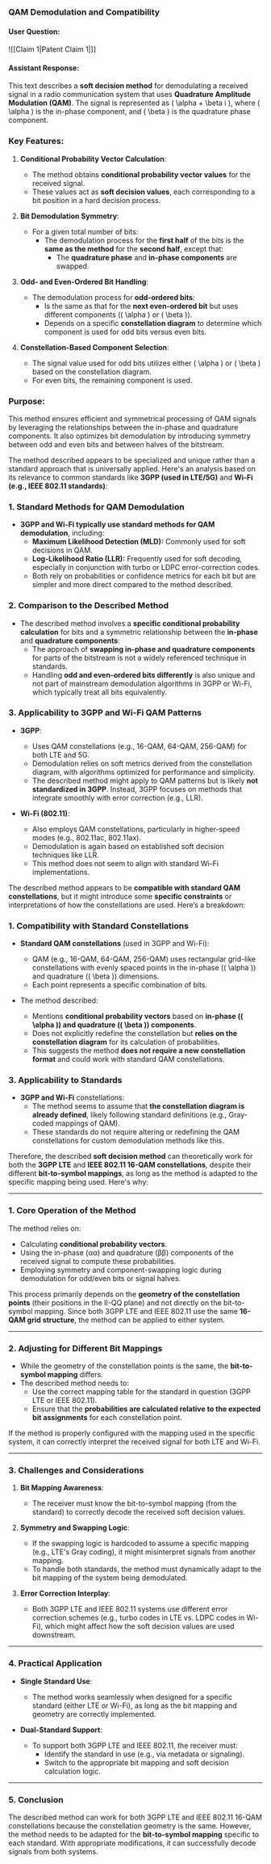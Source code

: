 
### QAM Demodulation and Compatibility

#### **User Question:**

![[Claim 1|Patent Claim 1|]]


#### **Assistant Response:**
This text describes a **soft decision method** for demodulating a received signal in a radio communication system that uses **Quadrature Amplitude Modulation (QAM)**. The signal is represented as \( \alpha + \beta i \), where \( \alpha \) is the in-phase component, and \( \beta \) is the quadrature phase component.

### Key Features:
1. **Conditional Probability Vector Calculation**:
   - The method obtains **conditional probability vector values** for the received signal.
   - These values act as **soft decision values**, each corresponding to a bit position in a hard decision process.

2. **Bit Demodulation Symmetry**:
   - For a given total number of bits:
     - The demodulation process for the **first half** of the bits is the **same as the method** for the **second half**, except that:
       - The **quadrature phase** and **in-phase components** are swapped.

3. **Odd- and Even-Ordered Bit Handling**:
   - The demodulation process for **odd-ordered bits**:
     - Is the same as that for the **next even-ordered bit** but uses different components (\( \alpha \) or \( \beta \)).
     - Depends on a specific **constellation diagram** to determine which component is used for odd bits versus even bits.

4. **Constellation-Based Component Selection**:
   - The signal value used for odd bits utilizes either \( \alpha \) or \( \beta \) based on the constellation diagram.
   - For even bits, the remaining component is used.

### Purpose:
This method ensures efficient and symmetrical processing of QAM signals by leveraging the relationships between the in-phase and quadrature components. It also optimizes bit demodulation by introducing symmetry between odd and even bits and between halves of the bitstream.

The method described appears to be specialized and unique rather than a standard approach that is universally applied. Here's an analysis based on its relevance to common standards like **3GPP (used in LTE/5G)** and **Wi-Fi (e.g., IEEE 802.11 standards)**:



### **1. Standard Methods for QAM Demodulation**
- **3GPP and Wi-Fi typically use standard methods for QAM demodulation**, including:
  - **Maximum Likelihood Detection (MLD):** Commonly used for soft decisions in QAM.
  - **Log-Likelihood Ratio (LLR):** Frequently used for soft decoding, especially in conjunction with turbo or LDPC error-correction codes.
  - Both rely on probabilities or confidence metrics for each bit but are simpler and more direct compared to the method described.



### **2. Comparison to the Described Method**
- The described method involves a **specific conditional probability calculation** for bits and a symmetric relationship between the **in-phase** and **quadrature components**:
  - The approach of **swapping in-phase and quadrature components** for parts of the bitstream is not a widely referenced technique in standards.
  - Handling **odd and even-ordered bits differently** is also unique and not part of mainstream demodulation algorithms in 3GPP or Wi-Fi, which typically treat all bits equivalently.



### **3. Applicability to 3GPP and Wi-Fi QAM Patterns**
- **3GPP**:
  - Uses QAM constellations (e.g., 16-QAM, 64-QAM, 256-QAM) for both LTE and 5G.
  - Demodulation relies on soft metrics derived from the constellation diagram, with algorithms optimized for performance and simplicity.
  - The described method might apply to QAM patterns but is likely **not standardized in 3GPP**. Instead, 3GPP focuses on methods that integrate smoothly with error correction (e.g., LLR).

- **Wi-Fi (802.11)**:
  - Also employs QAM constellations, particularly in higher-speed modes (e.g., 802.11ac, 802.11ax).
  - Demodulation is again based on established soft decision techniques like LLR.
  - This method does not seem to align with standard Wi-Fi implementations.


The described method appears to be **compatible with standard QAM constellations**, but it might introduce some **specific constraints** or interpretations of how the constellations are used. Here’s a breakdown:



### **1. Compatibility with Standard Constellations**
- **Standard QAM constellations** (used in 3GPP and Wi-Fi):
  - QAM (e.g., 16-QAM, 64-QAM, 256-QAM) uses rectangular grid-like constellations with evenly spaced points in the in-phase (\( \alpha \)) and quadrature (\( \beta \)) dimensions.
  - Each point represents a specific combination of bits.

- The method described:
  - Mentions **conditional probability vectors** based on **in-phase (\( \alpha \)) and quadrature (\( \beta \)) components**.
  - Does not explicitly redefine the constellation but **relies on the constellation diagram** for its calculation of probabilities.
  - This suggests the method **does not require a new constellation format** and could work with standard QAM constellations.



### **3. Applicability to Standards**
- **3GPP and Wi-Fi** constellations:
  - The method seems to assume that **the constellation diagram is already defined**, likely following standard definitions (e.g., Gray-coded mappings of QAM).
  - These standards do not require altering or redefining the QAM constellations for custom demodulation methods like this.


Therefore, the described **soft decision method** can theoretically work for both the **3GPP LTE** and **IEEE 802.11 16-QAM constellations**, despite their different **bit-to-symbol mappings**, as long as the method is adapted to the specific mapping being used. Here's why:

---

### **1. Core Operation of the Method**

The method relies on:

- Calculating **conditional probability vectors**.
- Using the in-phase (αα) and quadrature (ββ) components of the received signal to compute these probabilities.
- Employing symmetry and component-swapping logic during demodulation for odd/even bits or signal halves.

This process primarily depends on the **geometry of the constellation points** (their positions in the II-QQ plane) and not directly on the bit-to-symbol mapping. Since both 3GPP LTE and IEEE 802.11 use the same **16-QAM grid structure**, the method can be applied to either system.

---

### **2. Adjusting for Different Bit Mappings**

- While the geometry of the constellation points is the same, the **bit-to-symbol mapping** differs.
- The described method needs to:
    - Use the correct mapping table for the standard in question (3GPP LTE or IEEE 802.11).
    - Ensure that the **probabilities are calculated relative to the expected bit assignments** for each constellation point.

If the method is properly configured with the mapping used in the specific system, it can correctly interpret the received signal for both LTE and Wi-Fi.

---

### **3. Challenges and Considerations**

1. **Bit Mapping Awareness**:
    
    - The receiver must know the bit-to-symbol mapping (from the standard) to correctly decode the received soft decision values.
2. **Symmetry and Swapping Logic**:
    
    - If the swapping logic is hardcoded to assume a specific mapping (e.g., LTE's Gray coding), it might misinterpret signals from another mapping.
    - To handle both standards, the method must dynamically adapt to the bit mapping of the system being demodulated.
3. **Error Correction Interplay**:
    
    - Both 3GPP LTE and IEEE 802.11 systems use different error correction schemes (e.g., turbo codes in LTE vs. LDPC codes in Wi-Fi), which might affect how the soft decision values are used downstream.

---

### **4. Practical Application**

- **Single Standard Use**:
    
    - The method works seamlessly when designed for a specific standard (either LTE or Wi-Fi), as long as the bit mapping and geometry are correctly implemented.
- **Dual-Standard Support**:
    
    - To support both 3GPP LTE and IEEE 802.11, the receiver must:
        - Identify the standard in use (e.g., via metadata or signaling).
        - Switch to the appropriate bit mapping and soft decision calculation logic.

---

### **5. Conclusion**

The described method can work for both 3GPP LTE and IEEE 802.11 16-QAM constellations because the constellation geometry is the same. However, the method needs to be adapted for the **bit-to-symbol mapping** specific to each standard. With appropriate modifications, it can successfully decode signals from both systems.

